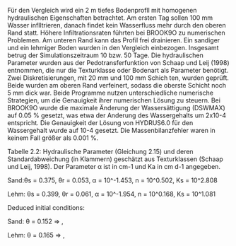 Für den Vergleich wird ein 2 m tiefes Bodenprofll mit homogenen hydraulischen Eigenschaften betrachtet. Am ersten Tag sollen 100 mm Wasser inflltrieren, danach findet kein Wasserfluss mehr durch den oberen Rand statt. Höhere Infiltrationsraten führten bei BROOK9O zu numerischen Problemen. Am unteren Rand kann das Profil frei drainieren. Ein sandiger und ein lehmiger Boden wurden in den Vergleich einbezogen. Insgesamt betrug der Simulationszeitraum 10 bzw. 50 Tage. Die hydraulischen Parameter wurden aus der Pedotransferfunktion von Schaap und Leij (1998) entnommen, die nur die Texturklasse oder Bodenart als Parameter benötigt. Zwei Diskretisierungen, mit 20 mm und 100 mm Schich ten, wurden geprüft. Beide wurden am oberen Rand verfeinert, sodass die oberste Schicht noch 5 mm dick war. Beide Programme nutzen unterschiedliche numerische Strategien, um die Genauigkeit ihrer numerischen Lösung zu steuern. Bei BROOK9O wurde die maximale Änderung der Wassersättigung (DSWMAX) auf 0.05 % gesetzt, was etwa der Anderung des Wassergehalts um 2x10-4 entspricht. Die Genauigkeit der Lösung von HYDRUS6.0 für den Wassergehalt wurde auf 10-4 gesetzt. Die Massenbilanzfehler waren in keinem Fall größer als 0.001 %.





Tabelle 2.2: Hydraulische Parameter (Gleichung 2.15) und deren Standardabweichung (in Klammern) geschätzt aus Texturklassen (Schaap und Leij, 1998). Der Parameter α ist in cm-1 und Ka in cm d-1 angegeben.

Sand:θs = 0.375,  θr = 0.053, α = 10^-1.453, n = 10^0.502, Ks = 10^2.808

Lehm: θs = 0.399, θr = 0.061, α = 10^-1.954, n = 10^0.168, Ks = 10^1.081







Deduced initial conditions:

Sand: θ = 0.152 => , 

Lehm: θ = 0.165 => , 